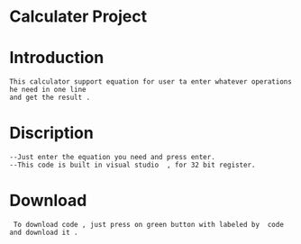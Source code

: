 # Calculater Project 

# Introduction 
    This calculator support equation for user ta enter whatever operations he need in one line 
    and get the result .
   
# Discription 
    --Just enter the equation you need and press enter. 
    --This code is built in visual studio  , for 32 bit register.
    
# Download   
     To download code , just press on green button with labeled by  code and download it .

